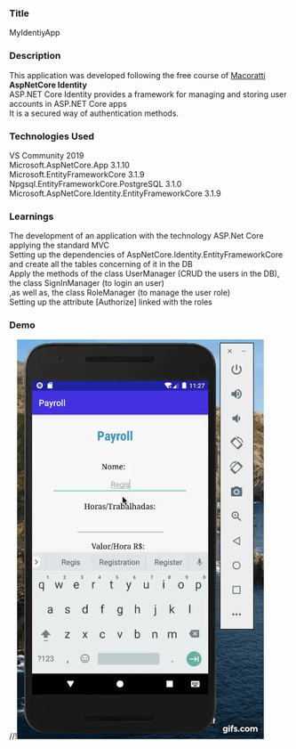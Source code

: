 ### __Title__ 

MyIdentiyApp

### __Description__

This application was developed following the free course of [Macoratti](http://www.macoratti.net/20/05/aspc_crident1.htm) <strong>AspNetCore Identity</strong></br>
ASP.NET Core Identity provides a framework for managing and storing user accounts in ASP.NET Core apps</br>
It is a secured way of authentication methods.

### __Technologies Used__

VS Community 2019 </br>
Microsoft.AspNetCore.App 3.1.10</br>
Microsoft.EntityFrameworkCore 3.1.9</br>
Npgsql.EntityFrameworkCore.PostgreSQL 3.1.0</br>
Microsoft.AspNetCore.Identity.EntityFrameworkCore 3.1.9</br>

### __Learnings__

The development of an application with the technology ASP.Net Core applying the standard MVC</br>
Setting up the dependencies of AspNetCore.Identity.EntityFrameworkCore and create all the tables concerning of it in the DB</br>
Apply the methods of the class UserManager<IndentityUser> (CRUD the users in the DB), the class SignInManager<IndentityUser> (to login an user)</br>
  ,as well as, the class RoleManager<IdentityRole> (to manage the user role)</br>
Setting up the attribute [Authorize] linked with the roles
  
  ### __Demo__

//!![payroll](https://github.com/rnumata/ANDROID-Payroll/blob/master/payroll.gif)
